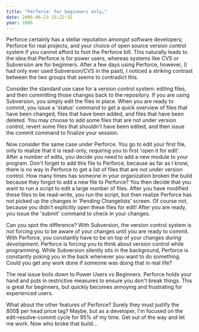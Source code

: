 ```yaml
---
title: "Perforce: For beginners only…"
date: 2006-06-23 15:22:32
year: 2006
---
```

Perforce certainly has a stellar reputation amongst software
developers; Perforce for real projects, and your choice of open source
version control system if you cannot afford to foot the Perforce bill.
This naturally leads to the idea that Perforce is for power users,
whereas systems like CVS or Subversion are for beginners.  After a few
days using Perforce, however, (I had only ever used Subversion/CVS in the past), I noticed a striking contrast between the two groups that seems to contradict this.

Consider the standard use case for a version control system: editing files, and then committing those changes back to the repository.  If you are using Subversion, you simply edit the files in place.  When you are ready to commit, you issue a 'status' command to get a quick overview of files that have been changed, files that have been added, and files that have been deleted.  You may choose to add some files that are not under version control, revert some files that shouldn't have been edited, and then issue the commit command to finalize your session.

Now consider the same case under Perforce.  You go to edit your first file, only to realize that it is read-only, requiring you to first 'open it for edit'.  After a number of edits, you decide you need to add a new module to your program.  Don't forget to add this file to
Perforce, because as far as I know, there is no way in Perforce to get a list of files that are not under version control.  How many times has someone in your organization broken the build because they forgot to add a new file to Perforce? You then decide that you want to run a script to edit a large number of files.  After you have modified these files to be read-write, you run the script, but then realize Perforce has not picked up the changes in 'Pending Changelists' screen.  Of course not, because you didn't explicitly open these files for edit! After you are ready, you issue the 'submit' command to check in your
changes.

Can you spot the difference?  With Subversion, the version control system is not forcing you to be aware of your changes until you are ready to commit.  With Perforce, you constantly have to be on top of your changes <em>during development</em>.  Perforce is forcing you to think about version control while programming.  While Subversion silently sits
in the background, Perforce is constantly poking you in the back whenever you want to do something.  Could you get any work done if someone was doing that in real life?

The real issue boils down to Power Users vs Beginners.  Perforce holds your hand and puts in restrictive measures to ensure you don't break things.  This is great for beginners, but quickly becomes annoying and frustrating for experienced users.

What about the other features of Perforce?  Surely they must justify the 800$ per head price tag?  Maybe, but as a developer, I'm focused on the edit-resolve-commit cycle for 95% of my time.  Get out of the way and let me work.  Now who broke that build…
